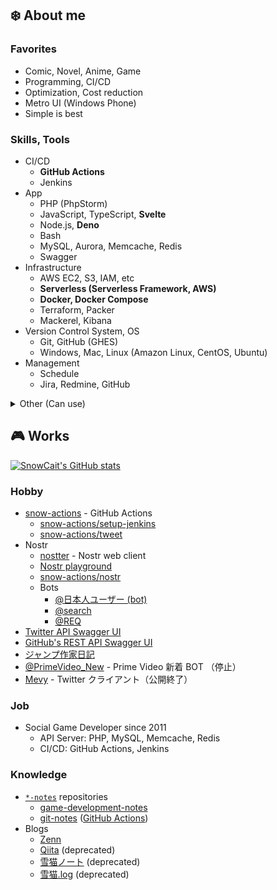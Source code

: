 ## :snowflake: About me

### Favorites

- Comic, Novel, Anime, Game
- Programming, CI/CD
- Optimization, Cost reduction
- Metro UI (Windows Phone)
- Simple is best

### Skills, Tools

- CI/CD
  - **GitHub Actions**
  - Jenkins
- App
  - PHP (PhpStorm)
  - JavaScript, TypeScript, **Svelte**
  - Node.js, **Deno**
  - Bash
  - MySQL, Aurora, Memcache, Redis
  - Swagger
- Infrastructure
  - AWS EC2, S3, IAM, etc
  - **Serverless (Serverless Framework, AWS)**
  - **Docker, Docker Compose**
  - Terraform, Packer
  - Mackerel, Kibana
- Version Control System, OS
  - Git, GitHub (GHES)
  - Windows, Mac, Linux (Amazon Linux, CentOS, Ubuntu)
- Management
  - Schedule
  - Jira, Redmine, GitHub

<details>
  <summary>Other (Can use)</summary>

- JavaScript, TypeScript
- C#, WinRT
- Go
- C++
- Ansible
- VirtualBox
- Vagrant

</details>

## :video_game: Works

[![SnowCait's GitHub stats](https://github-readme-stats.vercel.app/api?username=SnowCait)](https://github.com/anuraghazra/github-readme-stats)

### Hobby

- [snow-actions](https://github.com/snow-actions) - GitHub Actions
  - [snow-actions/setup-jenkins](https://github.com/snow-actions/setup-jenkins)
  - [snow-actions/tweet](https://github.com/snow-actions/tweet)
- Nostr
  - [nostter](https://github.com/SnowCait/nostter) - Nostr web client
  - [Nostr playground](https://snowcait.github.io/nostr-playground/)
  - [snow-actions/nostr](https://github.com/snow-actions/nostr)
  - Bots
    - [@日本人ユーザー (bot)](https://nostter.vercel.app/JapaneseUsers@snowcait.github.io)
    - [@search](https://nostter.vercel.app/search@SnowCait.github.io)
    - [@REQ](https://nostter.vercel.app/REQ@snowcait.github.io)
- [Twitter API Swagger UI](https://snowcait.github.io/twitter-swagger-ui/)
- [GitHub's REST API Swagger UI](https://snowcait.github.io/rest-api-description/)
- [ジャンプ作家日記](https://snowcait.github.io/jump-author-comment/)
- [@PrimeVideo_New](https://twitter.com/PrimeVideo_New) - Prime Video 新着 BOT （停止）
- [Mevy](http://mevy.azurewebsites.net/) - Twitter クライアント（公開終了）

### Job

- Social Game Developer since 2011
  - API Server: PHP, MySQL, Memcache, Redis
  - CI/CD: GitHub Actions, Jenkins

### Knowledge

- [`*-notes`](https://github.com/SnowCait?tab=repositories&q=notes&type=&language=) repositories
  - [game-development-notes](https://github.com/SnowCait/game-development-notes)
  - [git-notes](https://github.com/SnowCait/git-notes) ([GitHub Actions](https://github.com/SnowCait/git-notes/blob/master/GitHubActions.md))
- Blogs
  - [Zenn](https://zenn.dev/snowcait)
  - [Qiita](https://qiita.com/SnowCait) (deprecated)
  - [雪猫ノート](http://blog.snowcait.info/) (deprecated)
  - [雪猫.log](http://snowcait.hatenablog.jp/) (deprecated)

<!--
**SnowCait/SnowCait** is a ✨ _special_ ✨ repository because its `README.md` (this file) appears on your GitHub profile.

Here are some ideas to get you started:

- 🔭 I’m currently working on ...
- 🌱 I’m currently learning ...
- 👯 I’m looking to collaborate on ...
- 🤔 I’m looking for help with ...
- 💬 Ask me about ...
- 📫 How to reach me: ...
- 😄 Pronouns: ...
- ⚡ Fun fact: ...
-->
